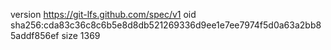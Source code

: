 version https://git-lfs.github.com/spec/v1
oid sha256:cda83c36c8c6b5e8d8db521269336d9ee1e7ee7974f5d0a63a2bb85addf856ef
size 1369
